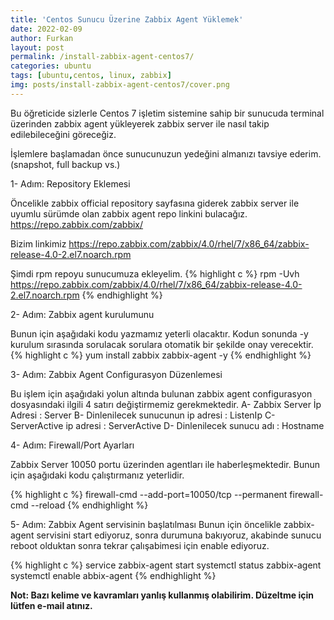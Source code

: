 ```yaml
---
title: 'Centos Sunucu Üzerine Zabbix Agent Yüklemek'
date: 2022-02-09
author: Furkan
layout: post
permalink: /install-zabbix-agent-centos7/
categories: ubuntu
tags: [ubuntu,centos, linux, zabbix]
img: posts/install-zabbix-agent-centos7/cover.png
---
```


Bu öğreticide sizlerle Centos 7 işletim sistemine sahip bir sunucuda terminal üzerinden zabbix agent yükleyerek zabbix server ile nasıl takip edilebileceğini göreceğiz.

İşlemlere başlamadan önce sunucunuzun yedeğini almanızı tavsiye ederim. (snapshot, full backup vs.)

1- Adım: Repository Eklemesi

Öncelikle zabbix official repository sayfasına giderek zabbix server ile uyumlu sürümde olan zabbix agent repo linkini bulacağız.
https://repo.zabbix.com/zabbix/

Bizim linkimiz
https://repo.zabbix.com/zabbix/4.0/rhel/7/x86_64/zabbix-release-4.0-2.el7.noarch.rpm

Şimdi rpm repoyu sunucumuza ekleyelim.
{% highlight c %}
rpm -Uvh https://repo.zabbix.com/zabbix/4.0/rhel/7/x86_64/zabbix-release-4.0-2.el7.noarch.rpm
{% endhighlight %}

2- Adım: Zabbix agent kurulumunu 

Bunun için aşağıdaki kodu yazmamız yeterli olacaktır. Kodun sonunda -y kurulum sırasında sorulacak sorulara otomatik bir şekilde onay verecektir.
{% highlight c %}
yum install zabbix zabbix-agent -y
{% endhighlight %}

3- Adım: Zabbix Agent Configurasyon Düzenlemesi

Bu işlem için aşağıdaki yolun altında bulunan zabbix agent configurasyon dosyasındaki ilgili 4 satırı değiştirmemiz gerekmektedir.
A- Zabbix Server İp Adresi : Server 
B- Dinlenilecek sunucunun ip adresi : ListenIp
C- ServerActive ip adresi : ServerActive
D- Dinlenilecek sunucu adı : Hostname

4- Adım: Firewall/Port Ayarları

Zabbix Server 10050 portu üzerinden agentları ile haberleşmektedir.
Bunun için aşağıdaki kodu çalıştırmanız yeterlidir.

{% highlight c %}
firewall-cmd --add-port=10050/tcp --permanent
firewall-cmd --reload
{% endhighlight %}

5- Adım: Zabbix Agent servisinin başlatılması
Bunun için öncelikle zabbix-agent servisini start ediyoruz, sonra durumuna bakıyoruz, akabinde sunucu reboot olduktan sonra tekrar çalışabimesi için enable ediyoruz.

{% highlight c %}
service zabbix-agent start
systemctl status zabbix-agent
systemctl enable abbix-agent
{% endhighlight %}


<b>Not: Bazı kelime ve kavramları yanlış kullanmış olabilirim. Düzeltme için lütfen e-mail atınız.<b>